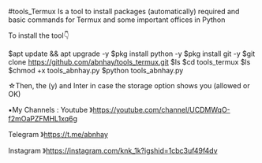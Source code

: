 #tools_Termux
Is a tool to install packages (automatically) required and basic commands for Termux and some important offices in Python 

To install the tool👇 

$apt update && apt upgrade -y
$pkg install python -y
$pkg install git -y
$git clone https://github.com/abnhay/tools_termux.git
$ls
$cd tools_termux
$ls
$chmod +x tools_abnhay.py
$python tools_abnhay.py 

☆Then, the (y) and Inter in case the storage option shows you (allowed or OK) 

▪︎My Channels :
Youtube 》https://youtube.com/channel/UCDMWqO-f2mOaPZFMHL1xq6g 

Telegram 》https://t.me/abnhay 

Instagram 》https://instagram.com/knk_1k?igshid=1cbc3uf49f4dv
